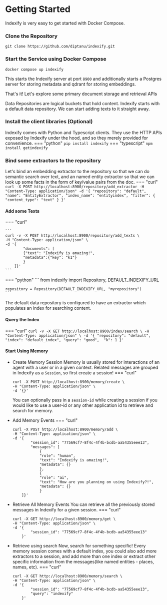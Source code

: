 # Getting Started

Indexify is very easy to get started with Docker Compose.

### Clone the Repository
```
git clone https://github.com/diptanu/indexify.git
```

### Start the Service using Docker Compose
```
docker compose up indexify
```
This starts the Indexify server at port `8900` and additionally starts a Postgres server for storing metadata and qdrant for storing embeddings.

That's it! Let's explore some primary document storage and retrieval APIs

Data Repositories are logical buckets that hold content. Indexify starts with a default data repository. We can start adding texts to it straight away.

### Install the client libraries (Optional)
Indexify comes with Python and Typescript clients. They use the HTTP APIs exposed by Indexify under the hood, and so they merely provided for convenience.
=== "python"
    ```
    pip install indexify
    ```
=== "typescript"
    ```
    npm install getindexify
    ```

### Bind some extractors to the repository

Let's bind an embedding extractor to the repository so that we can do semantic search over text, and an named entity extractor so that we can look up some facts in the form of key/value pairs from the doc.
=== "curl"
    ```
    curl -X POST http://localhost:8900/repository/add_extractor -H "Content-Type: application/json" -d '{
        "repository": "default",
        "name": "EntityExtractor",
        "index_name": "entityindex",
        "filter": {
            "content_type": "text"
        }
    }'
    ```

#### Add some Texts
=== "curl"

    ```
    curl -v -X POST http://localhost:8900/repository/add_texts \
    -H "Content-Type: application/json" \
    -d '{
            "documents": [ 
            {"text": "Indexify is amazing!", 
            "metadata":{"key": "k1"} 
            } 
        ]}' 
    ```
=== "python"
    ```
    from indexify import Repository, DEFAULT_INDEXIFY_URL

    repository = Repository(DEFAULT_INDEXIFY_URL, "myrepository")
    ```

The default data repository is configured to have an extractor which populates an index for searching content.

#### Query the Index
=== "curl"
    ```
    curl -v -X GET http://localhost:8900/index/search \
    -H "Content-Type: application/json" \
    -d '{
            "repository": "default",
            "index": "default_index",
            "query": "good", 
            "k": 1
        }'
    ```


#### Start Using Memory
- Create Memory Session
Memory is usually stored for interactions of an agent with a user or in a given context. Related messages are grouped in Indexify as a `Session`, so first create a session!
=== "curl"
    ```
    curl -X POST http://localhost:8900/memory/create \
    -H "Content-Type: application/json" \
    -d '{}'
    ```
    You can optionally pass in a `session-id` while creating a session if you would
    like to use a user-id or any other application id to retrieve and search for memory.


- Add Memory Events
=== "curl"
    ```
    curl -X POST http://localhost:8900/memory/add \
    -H "Content-Type: application/json" \
    -d '{
            "session_id": "77569cf7-8f4c-4f4b-bcdb-aa54355eee13",
            "messages": [
                {
                "role": "human",
                "text": "Indexify is amazing!",
                "metadata": {}
                },
                {
                "role": "ai",
                "text": "How are you planning on using Indexify?!",
                "metadata": {}
                }
        ]}'
    ```


- Retrieve All Memory Events
You can retrieve all the previously stored messages in Indexify for a given session.
=== "curl"
    ```
    curl -X GET http://localhost:8900/memory/get \
    -H "Content-Type: application/json" \
    -d '{
            "session_id": "77569cf7-8f4c-4f4b-bcdb-aa54355eee13"
        }'
    ```


- Retrieve using search
Now, search for something specific! Every memory session comes with a default index, you could also
add more extractors to a session, and add more than one index or extract other specific information
from the messages(like named entities - places, names, etc).
=== "curl"
    ```
    curl -X GET http://localhost:8900/memory/search \
    -H "Content-Type: application/json" \
    -d '{
            "session_id": "77569cf7-8f4c-4f4b-bcdb-aa54355eee13",
            "query": "indexify"
        }'
    ```
